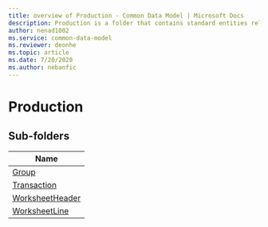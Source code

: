 ```yaml
---
title: overview of Production - Common Data Model | Microsoft Docs
description: Production is a folder that contains standard entities related to the Common Data Model.
author: nenad1002
ms.service: common-data-model
ms.reviewer: deonhe
ms.topic: article
ms.date: 7/20/2020
ms.author: nebanfic
---
```


# Production


## Sub-folders

|Name|
|---|
|[Group](Group/overview.md)|
|[Transaction](Transaction/overview.md)|
|[WorksheetHeader](WorksheetHeader/overview.md)|
|[WorksheetLine](WorksheetLine/overview.md)|



